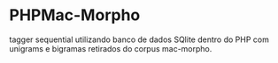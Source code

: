 # PHPMac-Morpho
tagger sequential utilizando banco de dados SQlite dentro do PHP com unigrams e bigramas retirados do corpus mac-morpho.
